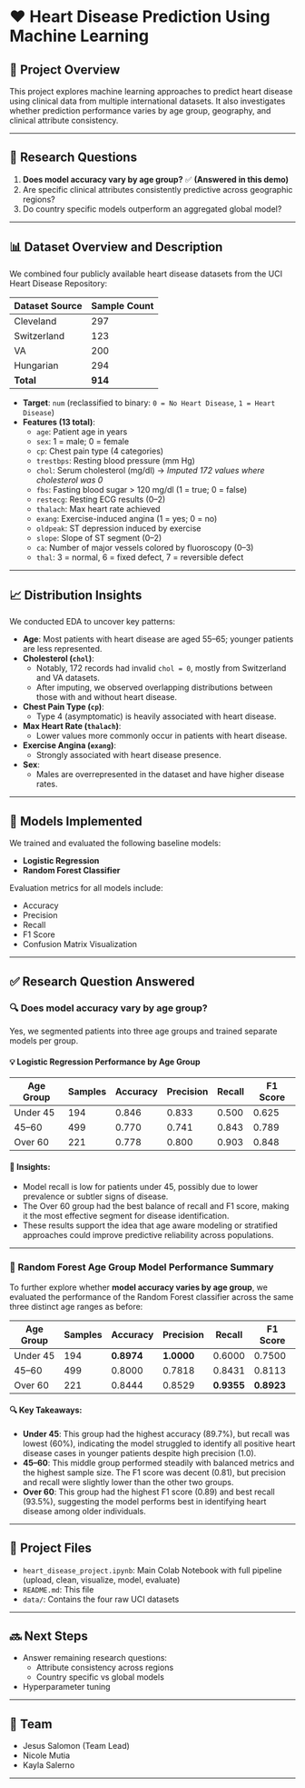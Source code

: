 # ❤️ Heart Disease Prediction Using Machine Learning

## 📌 Project Overview

This project explores machine learning approaches to predict heart disease using clinical data from multiple international datasets. It also investigates whether prediction performance varies by age group, geography, and clinical attribute consistency.

---

## 🧠 Research Questions

1. **Does model accuracy vary by age group?** ✅ **(Answered in this demo)**
2. Are specific clinical attributes consistently predictive across geographic regions?
3. Do country specific models outperform an aggregated global model?

---

## 📊 Dataset Overview and Description

We combined four publicly available heart disease datasets from the UCI Heart Disease Repository:

| Dataset Source | Sample Count |
|----------------|---------------|
| Cleveland      | 297           |
| Switzerland    | 123           |
| VA             | 200           |
| Hungarian      | 294           |
| **Total**      | **914**       |

- **Target**: `num` (reclassified to binary: `0 = No Heart Disease`, `1 = Heart Disease`)
- **Features (13 total)**:
  - `age`: Patient age in years
  - `sex`: 1 = male; 0 = female
  - `cp`: Chest pain type (4 categories)
  - `trestbps`: Resting blood pressure (mm Hg)
  - `chol`: Serum cholesterol (mg/dl) → *Imputed 172 values where cholesterol was 0*
  - `fbs`: Fasting blood sugar > 120 mg/dl (1 = true; 0 = false)
  - `restecg`: Resting ECG results (0–2)
  - `thalach`: Max heart rate achieved
  - `exang`: Exercise-induced angina (1 = yes; 0 = no)
  - `oldpeak`: ST depression induced by exercise
  - `slope`: Slope of ST segment (0–2)
  - `ca`: Number of major vessels colored by fluoroscopy (0–3)
  - `thal`: 3 = normal, 6 = fixed defect, 7 = reversible defect

---

## 📈 Distribution Insights

We conducted EDA to uncover key patterns:

- **Age**: Most patients with heart disease are aged 55–65; younger patients are less represented.
- **Cholesterol (`chol`)**:
  - Notably, 172 records had invalid `chol = 0`, mostly from Switzerland and VA datasets.
  - After imputing, we observed overlapping distributions between those with and without heart disease.
- **Chest Pain Type (`cp`)**:
  - Type 4 (asymptomatic) is heavily associated with heart disease.
- **Max Heart Rate (`thalach`)**:
  - Lower values more commonly occur in patients with heart disease.
- **Exercise Angina (`exang`)**:
  - Strongly associated with heart disease presence.
- **Sex**:
  - Males are overrepresented in the dataset and have higher disease rates.

---

## 🤖 Models Implemented

We trained and evaluated the following baseline models:

- **Logistic Regression**
- **Random Forest Classifier**

Evaluation metrics for all models include:

- Accuracy
- Precision
- Recall
- F1 Score
- Confusion Matrix Visualization

---

## ✅ Research Question Answered

### 🔍 Does model accuracy vary by age group?

Yes, we segmented patients into three age groups and trained separate models per group.

#### 💡 Logistic Regression Performance by Age Group

| Age Group | Samples | Accuracy | Precision | Recall | F1 Score |
|-----------|---------|----------|-----------|--------|----------|
| Under 45  | 194     | 0.846    | 0.833     | 0.500  | 0.625    |
| 45–60     | 499     | 0.770    | 0.741     | 0.843  | 0.789    |
| Over 60   | 221     | 0.778    | 0.800     | 0.903  | 0.848    |

#### 🧠 Insights:

- Model recall is low for patients under 45, possibly due to lower prevalence or subtler signs of disease.
- The Over 60 group had the best balance of recall and F1 score, making it the most effective segment for disease identification.
- These results support the idea that age aware modeling or stratified approaches could improve predictive reliability across populations.

---

### 🌲 Random Forest Age Group Model Performance Summary

To further explore whether **model accuracy varies by age group**, we evaluated the performance of the Random Forest classifier across the same three distinct age ranges as before:

| Age Group | Samples | Accuracy | Precision | Recall | F1 Score |
|-----------|---------|----------|-----------|--------|----------|
| Under 45  | 194     | **0.8974** | **1.0000** | 0.6000 | 0.7500 |
| 45–60     | 499     | 0.8000 | 0.7818 | 0.8431 | 0.8113 |
| Over 60   | 221     | 0.8444 | 0.8529 | **0.9355** | **0.8923** |

#### 🔍 Key Takeaways:

- **Under 45**: This group had the highest accuracy (89.7%), but recall was lowest (60%), indicating the model struggled to identify all positive heart disease cases in younger patients despite high precision (1.0).
- **45–60**: This middle group performed steadily with balanced metrics and the highest sample size. The F1 score was decent (0.81), but precision and recall were slightly lower than the other two groups.
- **Over 60**: This group had the highest F1 score (0.89) and best recall (93.5%), suggesting the model performs best in identifying heart disease among older individuals.

---

## 📁 Project Files

- `heart_disease_project.ipynb`: Main Colab Notebook with full pipeline (upload, clean, visualize, model, evaluate)
- `README.md`: This file
- `data/`: Contains the four raw UCI datasets

---

## 🔜 Next Steps

- Answer remaining research questions:
  - Attribute consistency across regions
  - Country specific vs global models
- Hyperparameter tuning

---

## 👥 Team

- Jesus Salomon (Team Lead)
- Nicole Mutia
- Kayla Salerno

---
